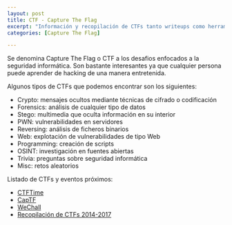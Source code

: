 ```yaml
---
layout: post
title: CTF - Capture The Flag
excerpt: "Información y recopilación de CTFs tanto writeups como herramientas útiles"
categories: [Capture The Flag]

---
```


Se denomina Capture The Flag o CTF a los desafios enfocados a la seguridad informática. Son bastante interesantes 
ya que cualquier persona puede aprender de hacking de una manera entretenida.

Algunos tipos de CTFs que podemos encontrar son los siguientes:

- Crypto: mensajes ocultos mediante técnicas de cifrado o codificación
- Forensics: análisis de cualquier tipo de datos
- Stego: multimedia que oculta información en su interior
- PWN: vulnerabilidades en servidores
- Reversing: análisis de ficheros binarios
- Web: explotación de vulnerabilidades de tipo Web
- Programming: creación de scripts
- OSINT: investigación en fuentes abiertas
- Trivia: preguntas sobre seguridad informática
- Misc: retos aleatorios


Listado de CTFs y eventos próximos:

- [CTFTime](https://ctftime.org/)
- [CapTF](http://captf.com/)
- [WeChall](https://www.wechall.net/)
- [Recopilación de CTFs 2014-2017](https://github.com/ctfs)


